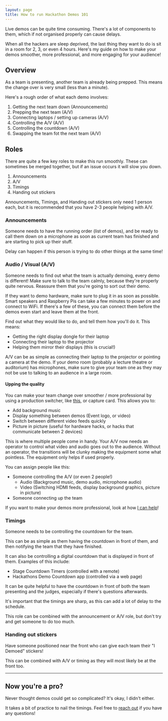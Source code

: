 ```yaml
---
layout: page
title: How to run Hackathon Demos 101
---
```


Live demos can be quite time consuming. There's a lot of components to them, which if not organised properly can cause delays. 

When all the hackers are sleep deprived, the last thing they want to do is sit in a room for 2, 3, or even 4 hours. Here's my guide on how to make your demos smoother, more professional, and more engaging for your audience!

## Overview

As a team is presenting, another team is already being prepped. This means the change over is very small (less than a minute). 

Here's a rough order of what each demo involves:

1. Getting the next team down (Announcements)
2. Prepping the next team (A/V)
3. Connecting laptops / setting up cameras (A/V)
4. Controlling the A/V (A/V)
5. Controlling the countdown (A/V)
6. Swapping the team fot the next team (A/V)

## Roles

There are quite a few key roles to make this run smoothly. These can sometimes be merged together, but if an issue occurs it will slow you down.

1. Announcements
2. A/V
3. Timings
4. Handing out stickers

Announcements, Timings, and Handing out stickers only need 1 person each, but it is recommended that you have 2-3 people helping with A/V.

### Announcements

Someone needs to have the running order (list of demos), and be ready to call them down on a microphone as soon as current team has finished and are starting to pick up their stuff.

Delay can happen if this person is trying to do other things at the same time!

### Audio / Visual (A/V)

Someone needs to find out what the team is actually demoing, every demo is different! Make sure to talk to the team calmly, because they're properly quite nervous. Reassure them that you're going to sort out their demo.

If they want to demo hardware, make sure to plug it in as soon as possible. Smart speakers and Raspberry Pis can take a few minutes to power on and connect to WiFi. If there's a few of these, you can connect them before the demos even start and leave them at the front.

Find out what they would like to do, and tell them how you'll do it. This means:

- Getting the right display dongle for their laptop
- Connecting their laptop to the projector
- Helping them mirror their displays (this is crucial!)

A/V can be as simple as connecting their laptop to the projector or pointing a camera at the demo. If your demo room (probably a lecture theatre or auditorium) has microphones, make sure to give your team one as they may not be use to talking to an audience in a large room.

#### Upping the quality

You can make your team change over smoother / more professional by using a production switcher, like [this](https://www.blackmagicdesign.com/uk/products/atemmini), or capture card. This allows you to:

- Add background music
- Display something between demos (Event logo, or video)
- Switch between different video feeds quickly
- Picture in picture (useful for hardware hacks, or hacks that communicate between 2 devices)

This is where multiple people come in handy. Your A/V now needs an operator to control what video and audio goes out to the audience. Without an operator, the transitions will be clunky making the equipment some what pointless. The equipment only helps if used properly.

You can assign people like this:

- Someone controlling the A/V (or even 2 people!)
  - Audio (Background music, demo audio, microphone audio)
  - Video (Switching HDMI feeds, display background graphics, picture in picture)
- Someone connecting up the team

If you want to make your demos more professional, look at how [I can help](/av)!

### Timings

Someone needs to be controlling the countdown for the team. 

This can be as simple as them having the countdown in front of them, and then notifying the team that they have finished.

It can also be controlling a digital countdown that is displayed in front of them. Examples of this include:

- Stage Countdown Timers (controlled with a remote)
- Hackathons Demo Countdown app (controlled via a web page)

It can be quite helpful to have the countdown in front of both the team presenting and the judges, especially if there's questions afterwards.

It's important that the timings are sharp, as this can add a lot of delay to the schedule.

This role can be combined with the announcement or A/V role, but don't try and get someone to do too much.

### Handing out stickers

Have someone positioned near the front who can give each team their "I Demoed" stickers!

This can be combined with A/V or timing as they will most likely be at the front too.

---

## Now you're a pro?

Never thought demos could get so complicated? It's okay, I didn't either.

It takes a bit of practice to nail the timings. Feel free to [reach out](https://twitter.com/wrussell1999) if you have any questions!
